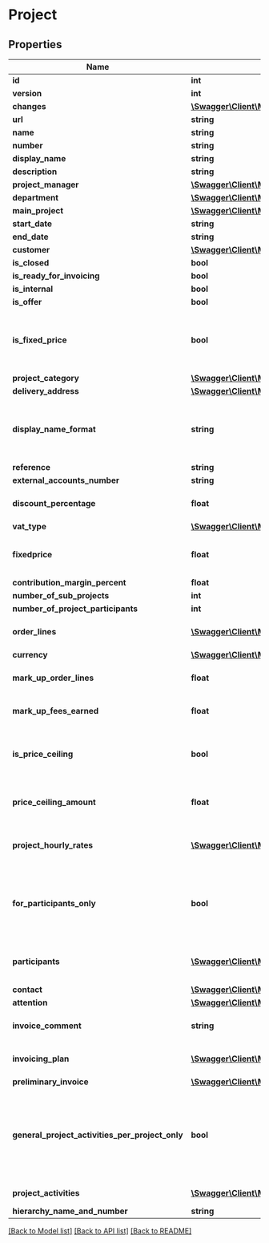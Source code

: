 # Project

## Properties
Name | Type | Description | Notes
------------ | ------------- | ------------- | -------------
**id** | **int** |  | [optional] 
**version** | **int** |  | [optional] 
**changes** | [**\Swagger\Client\Model\Change[]**](Change.md) |  | [optional] 
**url** | **string** |  | [optional] 
**name** | **string** |  | 
**number** | **string** |  | [optional] 
**display_name** | **string** |  | [optional] 
**description** | **string** |  | [optional] 
**project_manager** | [**\Swagger\Client\Model\Employee**](Employee.md) |  | 
**department** | [**\Swagger\Client\Model\Department**](Department.md) |  | [optional] 
**main_project** | [**\Swagger\Client\Model\Project**](Project.md) |  | [optional] 
**start_date** | **string** |  | 
**end_date** | **string** |  | [optional] 
**customer** | [**\Swagger\Client\Model\Customer**](Customer.md) |  | [optional] 
**is_closed** | **bool** |  | [optional] 
**is_ready_for_invoicing** | **bool** |  | [optional] 
**is_internal** | **bool** |  | 
**is_offer** | **bool** |  | [optional] 
**is_fixed_price** | **bool** | Project is fixed price if set to true, hourly rate if set to false. | [optional] 
**project_category** | [**\Swagger\Client\Model\ProjectCategory**](ProjectCategory.md) |  | [optional] 
**delivery_address** | [**\Swagger\Client\Model\DeliveryAddress**](DeliveryAddress.md) |  | [optional] 
**display_name_format** | **string** | Defines project name presentation in overviews. | [optional] 
**reference** | **string** |  | [optional] 
**external_accounts_number** | **string** |  | [optional] 
**discount_percentage** | **float** | Project discount percentage. | [optional] 
**vat_type** | [**\Swagger\Client\Model\VatType**](VatType.md) |  | [optional] 
**fixedprice** | **float** | Fixed price amount, in the project&#x27;s currency. | [optional] 
**contribution_margin_percent** | **float** |  | [optional] 
**number_of_sub_projects** | **int** |  | [optional] 
**number_of_project_participants** | **int** |  | [optional] 
**order_lines** | [**\Swagger\Client\Model\ProjectOrderLine[]**](ProjectOrderLine.md) | Order lines tied to the order | [optional] 
**currency** | [**\Swagger\Client\Model\Currency**](Currency.md) |  | [optional] 
**mark_up_order_lines** | **float** | Set mark-up (%) for order lines. | [optional] 
**mark_up_fees_earned** | **float** | Set mark-up (%) for fees earned. | [optional] 
**is_price_ceiling** | **bool** | Set to true if an hourly rate project has a price ceiling. | [optional] 
**price_ceiling_amount** | **float** | Price ceiling amount, in the project&#x27;s currency. | [optional] 
**project_hourly_rates** | [**\Swagger\Client\Model\ProjectHourlyRate[]**](ProjectHourlyRate.md) | Project Rate Types tied to the project. | [optional] 
**for_participants_only** | **bool** | Set to true if only project participants can register information on the project | [optional] 
**participants** | [**\Swagger\Client\Model\ProjectParticipant[]**](ProjectParticipant.md) | Link to individual project participants. | [optional] 
**contact** | [**\Swagger\Client\Model\Contact**](Contact.md) |  | [optional] 
**attention** | [**\Swagger\Client\Model\Contact**](Contact.md) |  | [optional] 
**invoice_comment** | **string** | Comment for project invoices | [optional] 
**invoicing_plan** | [**\Swagger\Client\Model\Invoice[]**](Invoice.md) | Invoicing plans tied to the project | [optional] 
**preliminary_invoice** | [**\Swagger\Client\Model\Invoice**](Invoice.md) |  | [optional] 
**general_project_activities_per_project_only** | **bool** | Set to true if a general project activity must be linked to project to allow time tracking. | [optional] 
**project_activities** | [**\Swagger\Client\Model\ProjectActivity[]**](ProjectActivity.md) | Project Activities | [optional] 
**hierarchy_name_and_number** | **string** |  | [optional] 

[[Back to Model list]](../../README.md#documentation-for-models) [[Back to API list]](../../README.md#documentation-for-api-endpoints) [[Back to README]](../../README.md)

